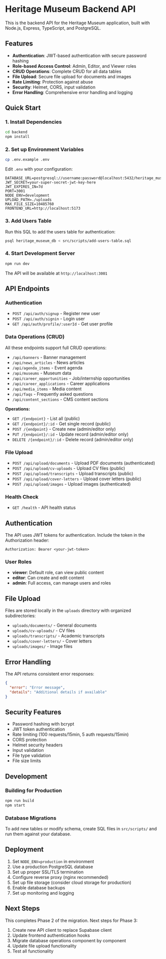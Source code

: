 # Heritage Museum Backend API

This is the backend API for the Heritage Museum application, built with Node.js, Express, TypeScript, and PostgreSQL.

## Features

- **Authentication**: JWT-based authentication with secure password hashing
- **Role-based Access Control**: Admin, Editor, and Viewer roles
- **CRUD Operations**: Complete CRUD for all data tables
- **File Upload**: Secure file upload for documents and images
- **Rate Limiting**: Protection against abuse
- **Security**: Helmet, CORS, input validation
- **Error Handling**: Comprehensive error handling and logging

## Quick Start

### 1. Install Dependencies

```bash
cd backend
npm install
```

### 2. Set up Environment Variables

```bash
cp .env.example .env
```

Edit `.env` with your configuration:

```env
DATABASE_URL=postgresql://username:password@localhost:5432/heritage_museum_db
JWT_SECRET=your-super-secret-jwt-key-here
JWT_EXPIRES_IN=7d
PORT=3001
NODE_ENV=development
UPLOAD_PATH=./uploads
MAX_FILE_SIZE=10485760
FRONTEND_URL=http://localhost:5173
```

### 3. Add Users Table

Run this SQL to add the users table for authentication:

```bash
psql heritage_museum_db < src/scripts/add-users-table.sql
```

### 4. Start Development Server

```bash
npm run dev
```

The API will be available at `http://localhost:3001`

## API Endpoints

### Authentication

- `POST /api/auth/signup` - Register new user
- `POST /api/auth/signin` - Login user
- `GET /api/auth/profile/:userId` - Get user profile

### Data Operations (CRUD)

All these endpoints support full CRUD operations:

- `/api/banners` - Banner management
- `/api/news_articles` - News articles
- `/api/agenda_items` - Event agenda
- `/api/museums` - Museum data
- `/api/career_opportunities` - Job/internship opportunities
- `/api/career_applications` - Career applications
- `/api/media_items` - Media content
- `/api/faqs` - Frequently asked questions
- `/api/content_sections` - CMS content sections

**Operations:**
- `GET /{endpoint}` - List all (public)
- `GET /{endpoint}/:id` - Get single record (public)
- `POST /{endpoint}` - Create new (admin/editor only)
- `PUT /{endpoint}/:id` - Update record (admin/editor only)
- `DELETE /{endpoint}/:id` - Delete record (admin/editor only)

### File Upload

- `POST /api/upload/documents` - Upload PDF documents (authenticated)
- `POST /api/upload/cv-uploads` - Upload CV files (public)
- `POST /api/upload/transcripts` - Upload transcripts (public)
- `POST /api/upload/cover-letters` - Upload cover letters (public)
- `POST /api/upload/images` - Upload images (authenticated)

### Health Check

- `GET /health` - API health status

## Authentication

The API uses JWT tokens for authentication. Include the token in the Authorization header:

```
Authorization: Bearer <your-jwt-token>
```

### User Roles

- **viewer**: Default role, can view public content
- **editor**: Can create and edit content
- **admin**: Full access, can manage users and roles

## File Upload

Files are stored locally in the `uploads` directory with organized subdirectories:

- `uploads/documents/` - General documents
- `uploads/cv-uploads/` - CV files
- `uploads/transcripts/` - Academic transcripts
- `uploads/cover-letters/` - Cover letters
- `uploads/images/` - Image files

## Error Handling

The API returns consistent error responses:

```json
{
  "error": "Error message",
  "details": "Additional details if available"
}
```

## Security Features

- Password hashing with bcrypt
- JWT token authentication
- Rate limiting (100 requests/15min, 5 auth requests/15min)
- CORS protection
- Helmet security headers
- Input validation
- File type validation
- File size limits

## Development

### Building for Production

```bash
npm run build
npm start
```

### Database Migrations

To add new tables or modify schema, create SQL files in `src/scripts/` and run them against your database.

## Deployment

1. Set `NODE_ENV=production` in environment
2. Use a production PostgreSQL database
3. Set up proper SSL/TLS termination
4. Configure reverse proxy (nginx recommended)
5. Set up file storage (consider cloud storage for production)
6. Enable database backups
7. Set up monitoring and logging

## Next Steps

This completes Phase 2 of the migration. Next steps for Phase 3:

1. Create new API client to replace Supabase client
2. Update frontend authentication hooks
3. Migrate database operations component by component
4. Update file upload functionality
5. Test all functionality